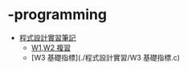 # -programming
+ [程式設計實習筆記](./程式設計實習)
   + [W1,W2 複習](./程式設計實習/W1,W2(C語言基礎).c)
   + [W3 基礎指標](./程式設計實習/W3 基礎指標.c)
